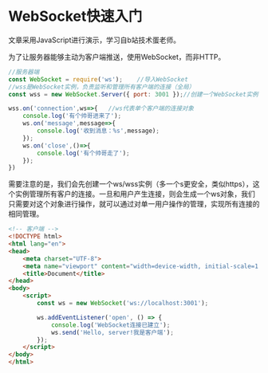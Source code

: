 # WebSocket快速入门

文章采用JavaScript进行演示，学习自b站技术蛋老师。

为了让服务器能够主动为客户端推送，使用WebSocket，而非HTTP。

```javascript
//服务器端
const WebSocket = require('ws');	//导入WebSocket
//wss是WebSocket实例，负责监听和管理所有客户端的连接（全局）
const wss = new WebSocket.Server({ port: 3001 });//创建一个WebSocket实例

wss.on('connection',ws=>{   //ws代表单个客户端的连接对象
    console.log('有个帅哥进来了');
    ws.on('message',message=>{
        console.log('收到消息：%s',message);
    });
    ws.on('close',()=>{
        console.log('有个帅哥走了');
    });
})
```

需要注意的是，我们会先创建一个ws/wss实例（多一个s更安全，类似https），这个实例管理所有客户的连接。一旦和用户产生连接，则会生成一个ws对象，我们只需要对这个对象进行操作，就可以通过对单一用户操作的管理，实现所有连接的相同管理。

```html
<!-- 客户端 -->
<!DOCTYPE html>
<html lang="en">
<head>
    <meta charset="UTF-8">
    <meta name="viewport" content="width=device-width, initial-scale=1.0">
    <title>Document</title>
</head>
<body>
    <script>
        const ws = new WebSocket('ws://localhost:3001');

        ws.addEventListener('open', () => {
            console.log('WebSocket连接已建立');
            ws.send('Hello, server!我是客户端');
        });
    </script>
</body>
</html>
```